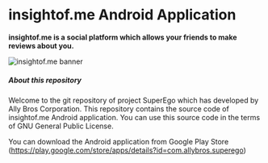 # insightof.me Android Application

**insightof.me is a social platform which allows your friends to make reviews about you.**

![insightof.me banner](https://allybros.com/tr/assets/images/sego_banner_en.png)

##### **About this repository**

Welcome to the git repository of project SuperEgo which has developed by Ally Bros Corporation. This repository contains the source code of insightof.me Android application. You can use this source code in the terms of GNU General Public License.

You can download the Android application from Google Play Store (<https://play.google.com/store/apps/details?id=com.allybros.superego>)
